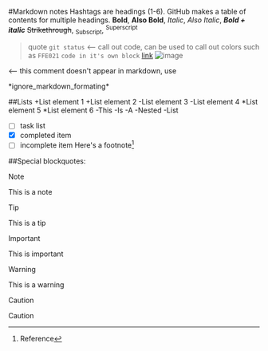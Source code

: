 #Markdown notes
Hashtags are headings (1-6). GitHub makes a table of contents for multiple headings.
**Bold**, __Also Bold__, *Italic*, _Also Italic_, **_Bold + italic_**
~~Strikethrough~~, <sub>Subscript</sub>, <sup>Superscript</sup>
> quote
`git status`    <-- call out code, can be used to call out colors such as `FFE021`
```code in it's own block```
[link](learn.cs260.click)
![image](https://upload.wikimedia.org/wikipedia/en/4/49/Creeper_%28Minecraft%29.png)
<!--comments, won't appear in Markdown--> <-- this comment doesn't appear in markdown, use <!-- and -->
\*ignore\_markdown\_formating\*

##Lists
+List element 1
+List element 2
-List element 3
-List element 4
*List element 5
*List element 6
-This
 -Is
  -A
   -Nested
    -List
- [ ] task list
- [x] completed item
- [ ] incomplete item
Here's a footnote[^1]
[^1]: Reference

##Special blockquotes:
> [!NOTE]
> This is a note

> [!TIP]
> This is a tip

> [!IMPORTANT]
> This is important

> [!WARNING]
> This is a warning

> [!CAUTION]
> Caution